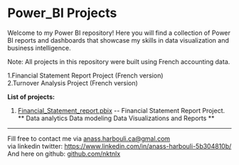 # Power_BI Projects

Welcome to my Power BI repository! Here you will find a collection of Power BI reports and dashboards that showcase my skills in data visualization and business intelligence.

Note: All projects in this repository were built using French accounting data.


1.Financial Statement Report Project (French version) <br>
2.Turnover Analysis Project (French version)

**List of projects:**
1. [Financial_Statement_report.pbix](https://github.com/HarbouliCA/Power_BI/blob/main/Financial_Statement_report/Financial_Statement_report.pbix) -- Financial Statement Report Project. ** Data analytics  Data modeling  Data Visualizations and Reports **




--------------------------------------------
Fill free to contact me via anass.harbouli.ca@gmal.com  
via linkedin twitter: https://www.linkedin.com/in/anass-harbouli-5b304810b/   
And here on github: [github.com/nktnlx ](https://github.com/HarbouliCA)
